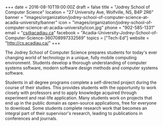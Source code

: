 +++
date = 2016-08-10T19:00:00Z
draft = false
title = "Jodrey School of Computer Science"
location = "27 University Ave, Wolfville, NS, B4P 2R6"
banner = "images/organization/jodrey-school-of-computer-science-at-acadia-university/banner"
icon = "images/organization/jodrey-school-of-computer-science-at-acadia-university/icon.jpg"
phone = "902-585-1331"
email = "cs@acadiau.ca"
facebook = "Acadia-University-Jodrey-School-of-Computer-Science-360708997332569"
topics = ["Tech-Ed"]
website = "http://cs.acadiau.ca/"
+++

The Jodrey School of Computer Science prepares students for today's ever changing world of technology in a unique, fully mobile computing environment. Students develop a thorough understanding of computer systems software, modern software design methods and computer systems software.

Students in all degree programs complete a self-directed project during the course of their studies. This provides students with the opportunity to work closely with professors and to apply knowledge acquired through experiment and real-life application. Many students work on projects that end up in the public domain as open-source applications, free for everyone to download. Some students complete research work that becomes an integral part of their supervisor's research, leading to publications in conferences and journals.
